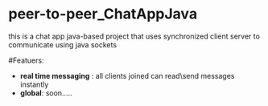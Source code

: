 # peer-to-peer_ChatAppJava
this is a chat app java-based project that uses synchronized client server to communicate using java sockets

#Featuers:
- **real time messaging** : all clients joined can read\send messages instantly
- **global**: soon.....

